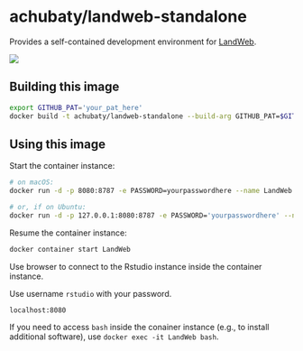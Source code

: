 # achubaty/landweb-standalone

Provides a self-contained development environment for [LandWeb](https://github.com/PredictiveEcology/LandWeb).

[![](https://images.microbadger.com/badges/image/achubaty/landweb-standalone.svg)](https://microbadger.com/images/achubaty/landweb-standalone)

## Building this image

```bash
export GITHUB_PAT='your_pat_here'
docker build -t achubaty/landweb-standalone --build-arg GITHUB_PAT=$GITHUB_PAT ~/GitHub/rocker-files/landweb-standalone
```

## Using this image

Start the container instance:

```bash
# on macOS:
docker run -d -p 8080:8787 -e PASSWORD=yourpasswordhere --name LandWeb achubaty/landweb-standalone

# or, if on Ubuntu:
docker run -d -p 127.0.0.1:8080:8787 -e PASSWORD='yourpasswordhere' --name LandWeb achubaty/landweb-standalone
```

Resume the container instance:

```bash
docker container start LandWeb
```

Use browser to connect to the Rstudio instance inside the container instance.

Use username `rstudio` with your password.

```
localhost:8080
````

If you need to access `bash` inside the conainer instance (e.g., to install additional software), use `docker exec -it LandWeb bash`.
